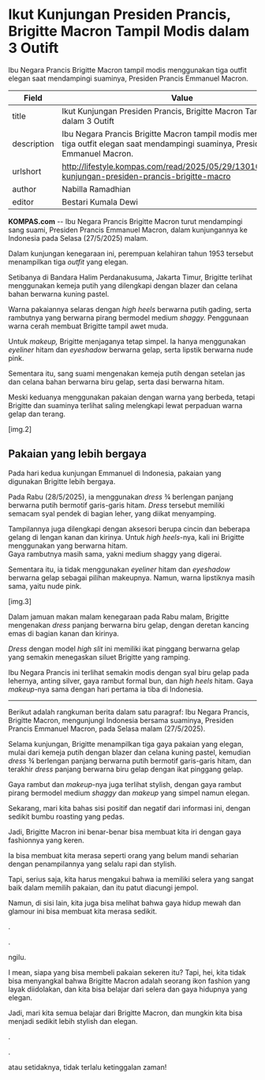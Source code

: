 # Ikut Kunjungan Presiden Prancis, Brigitte Macron Tampil Modis dalam 3 Outift

Ibu Negara Prancis Brigitte Macron tampil modis menggunakan tiga outfit elegan saat mendampingi suaminya, Presiden Prancis Emmanuel Macron.

| Field       | Value                                                       |
|-------------|-------------------------------------------------------------|
| title       | Ikut Kunjungan Presiden Prancis, Brigitte Macron Tampil Modis dalam 3 Outift |
| description | Ibu Negara Prancis Brigitte Macron tampil modis menggunakan tiga outfit elegan saat mendampingi suaminya, Presiden Prancis Emmanuel Macron. |
| urlshort    | http://lifestyle.kompas.com/read/2025/05/29/130100920/ikut-kunjungan-presiden-prancis-brigitte-macro |
| author      | Nabilla Ramadhian |
| editor      | Bestari Kumala Dewi |

**KOMPAS.com** -- Ibu Negara Prancis Brigitte Macron turut mendampingi sang suami, Presiden Prancis Emmanuel Macron, dalam kunjungannya ke Indonesia pada Selasa (27/5/2025) malam.

Dalam kunjungan kenegaraan ini, perempuan kelahiran tahun 1953 tersebut menampilkan tiga *outfit* yang elegan.

Setibanya di Bandara Halim Perdanakusuma, Jakarta Timur, Brigitte terlihat menggunakan kemeja putih yang dilengkapi dengan blazer dan celana bahan berwarna kuning pastel.

Warna pakaiannya selaras dengan *high heels* berwarna putih gading, serta rambutnya yang berwarna pirang bermodel medium *shaggy.* Penggunaan warna cerah membuat Brigitte tampil awet muda.

Untuk *makeup,* Brigitte menjaganya tetap simpel. Ia hanya menggunakan *eyeliner* hitam dan *eyeshadow* berwarna gelap, serta lipstik berwarna nude pink.

Sementara itu, sang suami mengenakan kemeja putih dengan setelan jas dan celana bahan berwarna biru gelap, serta dasi berwarna hitam.

Meski keduanya menggunakan pakaian dengan warna yang berbeda, tetapi Brigitte dan suaminya terlihat saling melengkapi lewat perpaduan warna gelap dan terang.

\[img.2\]

## Pakaian yang lebih bergaya

Pada hari kedua kunjungan Emmanuel di Indonesia, pakaian yang digunakan Brigitte lebih bergaya.

Pada Rabu (28/5/2025), ia menggunakan *dress* ¾ berlengan panjang berwarna putih bermotif garis-garis hitam. *Dress* tersebut memiliki semacam syal pendek di bagian leher, yang diikat menyamping.

Tampilannya juga dilengkapi dengan aksesori berupa cincin dan beberapa gelang di lengan kanan dan kirinya. Untuk *high heels*-nya, kali ini Brigitte menggunakan yang berwarna hitam.\
Gaya rambutnya masih sama, yakni medium shaggy yang digerai.

Sementara itu, ia tidak menggunakan *eyeliner* hitam dan *eyeshadow* berwarna gelap sebagai pilihan makeupnya. Namun, warna lipstiknya masih sama, yaitu nude pink.

\[img.3\]

Dalam jamuan makan malam kenegaraan pada Rabu malam, Brigitte mengenakan *dress* panjang berwarna biru gelap, dengan deretan kancing emas di bagian kanan dan kirinya.

*Dress* dengan model *high slit* ini memiliki ikat pinggang berwarna gelap yang semakin menegaskan siluet Brigitte yang ramping.

Ibu Negara Prancis ini terlihat semakin modis dengan syal biru gelap pada lehernya, anting silver, gaya rambut formal bun, dan *high heels* hitam. Gaya *makeup*-nya sama dengan hari pertama ia tiba di Indonesia.

---
Berikut adalah rangkuman berita dalam satu paragraf: Ibu Negara Prancis, Brigitte Macron, mengunjungi Indonesia bersama suaminya, Presiden Prancis Emmanuel Macron, pada Selasa malam (27/5/2025).

 Selama kunjungan, Brigitte menampilkan tiga gaya pakaian yang elegan, mulai dari kemeja putih dengan blazer dan celana kuning pastel, kemudian *dress* ¾ berlengan panjang berwarna putih bermotif garis-garis hitam, dan terakhir *dress* panjang berwarna biru gelap dengan ikat pinggang gelap.

 Gaya rambut dan *makeup*-nya juga terlihat stylish, dengan gaya rambut pirang bermodel medium *shaggy* dan *makeup* yang simpel namun elegan.



Sekarang, mari kita bahas sisi positif dan negatif dari informasi ini, dengan sedikit bumbu roasting yang pedas.

 Jadi, Brigitte Macron ini benar-benar bisa membuat kita iri dengan gaya fashionnya yang keren.

 Ia bisa membuat kita merasa seperti orang yang belum mandi seharian dengan penampilannya yang selalu rapi dan stylish.

 Tapi, serius saja, kita harus mengakui bahwa ia memiliki selera yang sangat baik dalam memilih pakaian, dan itu patut diacungi jempol.

 Namun, di sisi lain, kita juga bisa melihat bahwa gaya hidup mewah dan glamour ini bisa membuat kita merasa sedikit.

.

.

 ngilu.

 I mean, siapa yang bisa membeli pakaian sekeren itu? Tapi, hei, kita tidak bisa menyangkal bahwa Brigitte Macron adalah seorang ikon fashion yang layak diidolakan, dan kita bisa belajar dari selera dan gaya hidupnya yang elegan.

 Jadi, mari kita semua belajar dari Brigitte Macron, dan mungkin kita bisa menjadi sedikit lebih stylish dan elegan.

.

.

 atau setidaknya, tidak terlalu ketinggalan zaman!
